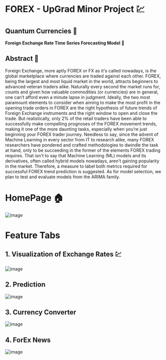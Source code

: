 # FOREX - UpGrad Minor Project 💹
## Quantum Currencies 💸
**Foreign Exchange Rate Time Series Forecasting Model** 🤖

## Abstract 📝
<p>
Foreign Exchange, more aptly FOREX or FX as it&#39;s called nowadays, is the global marketplace where
currencies are traded against each other. FOREX, being the largest and most liquid market in the world,
attracts beginners to advanced veteran traders alike. Naturally every second the market runs for, counts
and given how valuable commodities (or currencies) are in general, one can’t afford even a minute lapse
in judgment. Ideally, the two most paramount elements to consider when aiming to make the most profit
in the opening trade orders in FOREX are the right hypothesis of future trends of Foreign Exchange
instruments and the right window to open and close the trade. But realistically, only 2% of the retail
traders have been able to successfully make compelling prognoses of the FOREX movement trends,
making it one of the more daunting tasks, especially when you’re just beginning your FOREX trader
journey. Needless to say, since the advent of Machine Learning in every sector from IT to research alike,
many FOREX researchers have pondered and crafted methodologies to dwindle the task at hand, only to
be succeeding in the former of the elements FOREX trading requires. That isn&#39;t to say that Machine
Learning (ML) models and its derivatives, often called hybrid models nowadays, aren&#39;t gaining popularity
in the market. Therefore, a measure to label both metrics required for successful FOREX trend prediction
is suggested. As for model selection, we plan to test and evaluate models from the ARIMA family.
</p>

# HomePage 🏠
![image](https://github.com/abhiiiman/FOREX-Quantum-Currencies/assets/100288357/3394fdac-65ea-43d9-a576-954c8c0e5170)

# Feature Tabs

## 1. Visualization of Exchange Rates 💹
![image](https://github.com/abhiiiman/FOREX-Quantum-Currencies/assets/100288357/d3a0914b-e6fb-4a27-a82c-751eaa482864)


## 2. Prediction
![image](https://github.com/abhiiiman/FOREX-Quantum-Currencies/assets/100288357/fcb9d7b0-1205-48fd-a40b-061428c6a7b9)

## 3. Currency Converter
![image](https://github.com/abhiiiman/FOREX-Quantum-Currencies/assets/100288357/a24c2181-3736-4983-9e72-51e3e440ffb9)

## 4. ForEx News
![image](https://github.com/abhiiiman/FOREX-Quantum-Currencies/assets/100288357/344993a4-b3e2-4dc8-a864-4ffb918519bc)

